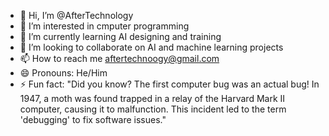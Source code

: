 - 👋 Hi, I’m @AfterTechnology
- 👀 I’m interested in cmputer programming
- 🌱 I’m currently learning AI designing and training
- 💞️ I’m looking to collaborate on AI and machine learning projects
- 📫 How to reach me aftertechnoogy@gmail.com
- 😄 Pronouns: He/Him
- ⚡ Fun fact: "Did you know? The first computer bug was an actual bug! In 1947, a moth was found trapped in a relay of the Harvard Mark II computer, causing it to malfunction. This incident led to the term 'debugging' to fix software issues."

<!---
AfterTechnology/AfterTechnology is a ✨ special ✨ repository because its `README.md` (this file) appears on your GitHub profile.
You can click the Preview link to take a look at your changes.
--->
